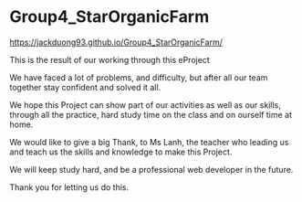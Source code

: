 # Group4_StarOrganicFarm
https://jackduong93.github.io/Group4_StarOrganicFarm/

This is the result of our working through this eProject

We have faced a lot of problems, and difficulty, but after all our team together stay confident and solved it all.

We hope this Project can show part of our activities as well as our skills, through all the practice, hard study time on the class and on ourself time at home.

We would like to give a big Thank, to Ms Lanh, the teacher who leading us and teach us the skills and knowledge to make this Project.

We will keep study hard, and be a professional web developer in the future.

Thank you for letting us do this.
